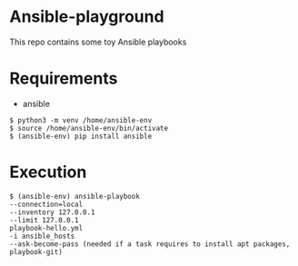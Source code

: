 # Ansible-playground

This repo contains some toy Ansible playbooks

# Requirements

- ansible
```
$ python3 -m venv /home/ansible-env
$ source /home/ansible-env/bin/activate
$ (ansible-env) pip install ansible
```

# Execution

```
$ (ansible-env) ansible-playbook
--connection=local
--inventory 127.0.0.1
--limit 127.0.0.1
playbook-hello.yml
-i ansible_hosts
--ask-become-pass (needed if a task requires to install apt packages, playbook-git)
```